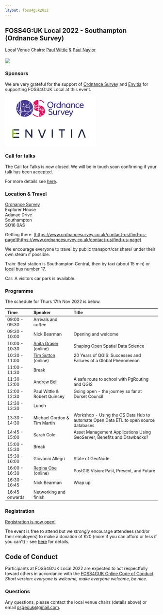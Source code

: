 ```yaml
---
layout: foss4guk2022
---
```



## FOSS4G:UK Local 2022 - Southampton (Ordnance Survey)

Local Venue Chairs: [Paul Wittle](mailto:paul.wittle@dorsetcouncil.gov.uk) & [Paul Naylor](mailto:paul.naylor@os.uk)

<img src="images/OS-HQ-exterior-0322-02.jpg" width="600" align="middle">

### Sponsors

We are very grateful for the support of [Ordnance Survey](https://www.ordnancesurvey.co.uk/) and [Envitia](https://www.envitia.com/) for supporting FOSS4G:UK Local at this event.

[<img src="images/OS logo prime RGB.jpg" width="300" align="middle">](https://www.ordnancesurvey.co.uk/)[<img src="images/Envitia-logo.jpg" width="300" align="middle">](https://www.envitia.com/)

### Call for talks

The Call for Talks is now closed. We will be in touch soon confirming if your talk has been accepted. 

For more details see [here](https://uk.osgeo.org/foss4guk2022local/index.html#call-for-talks).

### Location & Travel
[Ordnance Survey](https://www.openstreetmap.org/#map=19/50.93812/-1.47032)<br>
Explorer House<br>
Adanac Drive<br>
Southampton<br>
SO16 0AS<br>

Getting there: [https://www.ordnancesurvey.co.uk/contact-us/find-us-page](https://www.ordnancesurvey.co.uk/contact-us/find-us-page)

We encourage everyone to travel by public transport/car share/ under their own steam if possible.

Train: Best station is Southampton Central, then by taxi (about 15 min) or [local bus number 17](https://www.bluestarbus.co.uk/services/BLUS/17).

Car: A visitors car park is available.

### Programme

The schedule for Thurs 17th Nov 2022 is below.

Time | Speaker | Title
:-----|:-----|:-----
09:00 - 09:30|Arrivals and coffee
09:30 - 10:00|Nick Bearman|Opening and welcome
10:00 - 10:30|[Anita Graser](https://anitagraser.com/) (online) |Shaping Open Spatial Data Science
10:30 - 11:00|[Tim Sutton](https://kartoza.com/the_team/HR-EMP-00002/) (online)| 20 Years of QGIS: Successes and Failures of a Global Phenomenon
11:00 - 11:30| Break
11:30 - 12:00 | Andrew Bell | A safe route to school with PgRouting and QGIS
12:00 - 12:30 | Paul Wittle & Robert Quincey | Going open - the journey so far at Dorset Council
12:30 - 13:30 | Lunch
13:30 - 14:30 | Michael Gordon & Tim Martin |	Workshop - Using the OS Data Hub to automate Open Data ETL to open source databases
14:45 - 15:00 | Sarah Cole | Asset Management Applications Using GeoServer, Benefits and Drawbacks? 
15:00 - 15:30 | Break
15:30 - 16:00 | Giovanni Allegri |	State of GeoNode
16:00 - 16:30|[Regina Obe](https://twitter.com/reginaobe) (online)|  PostGIS Vision: Past, Present, and Future
16:30 - 16:45| Nick Bearman| Wrap up
16:45 onwards| Networking and finish

### Registration

[Registration is now open!](https://www.eventbrite.co.uk/e/foss4g-uk-local-2022-tickets-405826868087)

The event is free to attend but we *strongly* encourage attendees (and/or their employers) to make a donation of £20 (more if you can afford or less if you can't) - see [here](https://uk.osgeo.org/foss4guk2022local/index.html#registration) for details.

## Code of Conduct

Participants at FOSS4G:UK Local 2022 are expected to act respectfully toward others in accordance with the [FOSS4GUK Online Code of Conduct](code-of-conduct). *Short version: everyone is welcome, make everyone welcome, be nice.*

### Questions

Any questions, please contact the local venue chairs (details above) or email [osgeouk@gmail.com](mailto:osgeouk@gmail.com).




